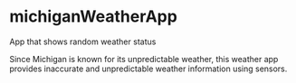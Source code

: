 # michiganWeatherApp
App that shows random weather status

Since Michigan is known for its unpredictable weather, this weather app provides inaccurate and unpredictable weather information using sensors.
